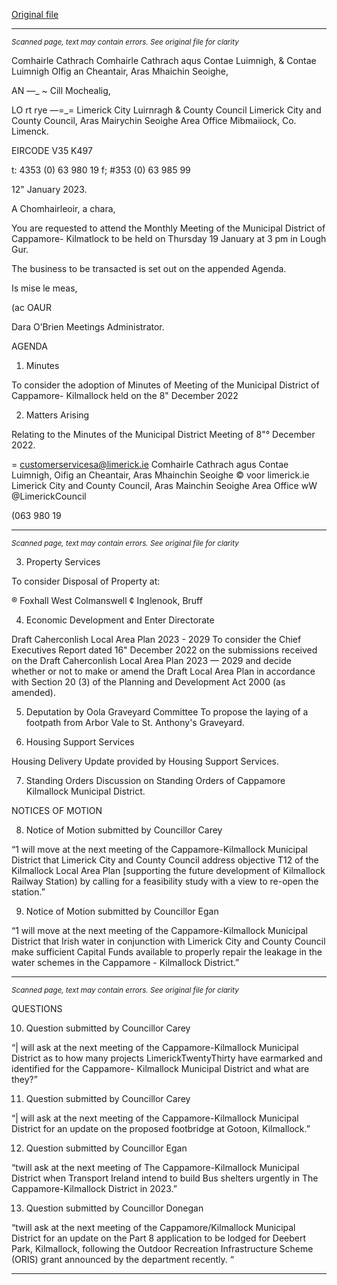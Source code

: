 [Original file](https://www.limerick.ie/sites/default/files/media/documents/2023-01/01%20Agenda%20-%20Monthly%20Meeting%20of%20the%20Municipal%20District%20of%20Cappamore-Kilmallock%20-%2019th%20January%202023_0.pdf)

---
*<small>Scanned page, text may contain errors. See original file for clarity</small>*  

Comhairle Cathrach Comhairle Cathrach aqus Contae Luimnigh,
& Contae Luimnigh Olfig an Cheantair, Aras Mhaichin Seoighe,

AN —_ ~ Cill Mochealig,

LO rt rye
—=_= Limerick City Luirnragh
& County Council Limerick City and County Council,
Aras Mairychin Seoighe Area Office
Mibmaiiock,
Co. Limenck.

EIRCODE V35 K497

t: 4353 (0) 63 980 19
f; #353 (0) 63 985 99

12" January 2023.

A Chomhairleoir, a chara,

You are requested to attend the Monthly Meeting of the Municipal District of Cappamore-
Kilmatlock to be held on Thursday 19 January at 3 pm in Lough Gur.

The business to be transacted is set out on the appended Agenda.

Is mise le meas,

(ac OAUR

Dara O’Brien
Meetings Administrator.

AGENDA
1. Minutes

To consider the adoption of Minutes of Meeting of the Municipal District of Cappamore-
Kilmallock held on the 8" December 2022

2. Matters Arising

Relating to the Minutes of the Municipal District Meeting of 8"° December 2022.

= customerservicesa@limerick.ie
Comhairle Cathrach agus Contae Luimnigh, Oifig an Cheantair, Aras Mhainchin Seoighe © voor limerick.ie
Limerick City and County Council, Aras Mainchin Seoighe Area Office wW @LimerickCouncil

(063 980 19


---
*<small>Scanned page, text may contain errors. See original file for clarity</small>*  

3. Property Services

To consider Disposal of Property at:

® Foxhall West Colmanswell
¢ Inglenook, Bruff

4. Economic Development and Enter Directorate

Draft Caherconlish Local Area Plan 2023 - 2029
To consider the Chief Executives Report dated 16" December 2022 on the submissions
received on the Draft Caherconlish Local Area Plan 2023 — 2029 and decide whether or not
to make or amend the Draft Local Area Plan in accordance with Section 20 (3) of the
Planning and Development Act 2000 (as amended).

5. Deputation by Oola Graveyard Committee
To propose the laying of a footpath from Arbor Vale to St. Anthony's Graveyard.

6. Housing Support Services

Housing Delivery Update provided by Housing Support Services.

7. Standing Orders
Discussion on Standing Orders of Cappamore Kilmallock Municipal District.

NOTICES OF MOTION

8. Notice of Motion submitted by Councillor Carey

“1 will move at the next meeting of the Cappamore-Kilmallock Municipal District that
Limerick City and County Council address objective T12 of the Kilmallock Local Area Plan
[supporting the future development of Kilmallock Railway Station) by calling for a feasibility
study with a view to re-open the station.”

9. Notice of Motion submitted by Councillor Egan

“1 will move at the next meeting of the Cappamore-Kilmallock Municipal District that Irish
water in conjunction with Limerick City and County Council make sufficient Capital Funds
available to properly repair the leakage in the water schemes in the Cappamore -
Kilmallock District.”


---
*<small>Scanned page, text may contain errors. See original file for clarity</small>*  

QUESTIONS

10. Question submitted by Councillor Carey

“| will ask at the next meeting of the Cappamore-Kilmallock Municipal District as to how
many projects LimerickTwentyThirty have earmarked and identified for the Cappamore-
Kilmallock Municipal District and what are they?”

11. Question submitted by Councillor Carey

“| will ask at the next meeting of the Cappamore-Kilmallock Municipal District for an
update on the proposed footbridge at Gotoon, Kilmallock.”

12. Question submitted by Councillor Egan

“twill ask at the next meeting of The Cappamore-Kilmallock Municipal District when
Transport Ireland intend to build Bus shelters urgently in The Cappamore-Kilmallock
District in 2023.”

13. Question submitted by Councillor Donegan

“twill ask at the next meeting of the Cappamore/Kilmallock Municipal District for an
update on the Part 8 application to be lodged for Deebert Park, Kilmallock, following the
Outdoor Recreation Infrastructure Scheme (ORIS) grant announced by the department
recently. “


---

